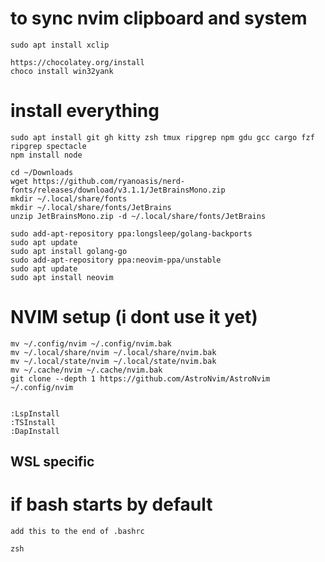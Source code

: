 # to sync nvim clipboard and system
```
sudo apt install xclip

https://chocolatey.org/install
choco install win32yank
```
# install everything
```
sudo apt install git gh kitty zsh tmux ripgrep npm gdu gcc cargo fzf ripgrep spectacle
npm install node

cd ~/Downloads 
wget https://github.com/ryanoasis/nerd-fonts/releases/download/v3.1.1/JetBrainsMono.zip
mkdir ~/.local/share/fonts 
mkdir ~/.local/share/fonts/JetBrains
unzip JetBrainsMono.zip -d ~/.local/share/fonts/JetBrains

sudo add-apt-repository ppa:longsleep/golang-backports
sudo apt update
sudo apt install golang-go
sudo add-apt-repository ppa:neovim-ppa/unstable
sudo apt update
sudo apt install neovim
```
# NVIM setup (i dont use it yet)
```
mv ~/.config/nvim ~/.config/nvim.bak
mv ~/.local/share/nvim ~/.local/share/nvim.bak
mv ~/.local/state/nvim ~/.local/state/nvim.bak
mv ~/.cache/nvim ~/.cache/nvim.bak
git clone --depth 1 https://github.com/AstroNvim/AstroNvim ~/.config/nvim


:LspInstall
:TSInstall
:DapInstall
```

## WSL specific
# if bash starts by default
```
add this to the end of .bashrc

zsh
```
